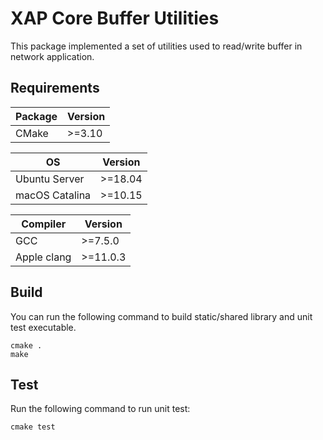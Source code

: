 # XAP Core Buffer Utilities

This package implemented a set of utilities used to read/write buffer in network application.

## Requirements

| Package | Version   |
|---------|-----------|
| CMake   | &gt;=3.10 |

| OS              | Version |
|-----------------|------------|
| Ubuntu Server   | &gt;=18.04 |          
| macOS Catalina  | &gt;=10.15 |

| Compiler    | Version     |
|-------------|-------------|
| GCC         | &gt;=7.5.0  |
| Apple clang | &gt;=11.0.3 |

## Build

You can run the following command to build static/shared library and unit test executable.

```
cmake .
make
```

## Test

Run the following command to run unit test:

```
cmake test
```